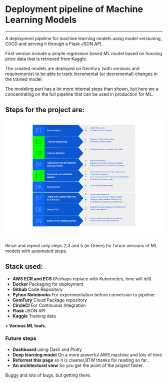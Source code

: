 # Deployment pipeline of Machine Learning Models

---


A deployment pipeline for machine learning models using model versioning, CI/CD and serving it through a Flask JSON API.

First version include a simple regression based ML model based on housing price data that is retrieved from Kaggle. 

The created models are deployed on Gemfury (with versions and requirements) to be able to track incremental (or decremental) changes in the trained model.

The modeling part has a lot more internal steps than shown, but here we a concentrating on the full pipeline that can be used in production for ML.





## Steps for the project are:

![Deployment Flow](pics/DeploymentFlow.png "Deployment Flow")
 
 

Rinse and repeat only steps 2,3 and 5 (in Green) for future versions of ML models with automated steps.


## Stack used:

* **AWS ECR and ECS** (Perhaps replace with Kubernetes, time will tell) 
* **Docker** Packaging for deployment
* **Github** Code Repository
* **Pyhon Notebooks** For experimentation before conversion to pipeline
* **GemFury** Cloud Package repository
* **CircleCI** For Continuous Integration
* **Flask**  JSON API
* **Kaggle** Training data

**+ Various ML tools.**

### Future steps
* **Dashboard** using Dash and Plotly 
* **Deep learning model** On a more powerful AWS machine and lots of time
* **Reformat this page** so it is cleaner,BTW thanks for reading so far.. 
* **An architectural view** So you get the point of the project faster.


Buggy and lots of bugs, but getting there.


  
